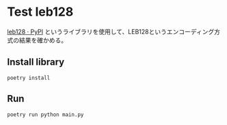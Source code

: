# Test leb128
[leb128 · PyPI](https://pypi.org/project/leb128/) というライブラリを使用して、LEB128というエンコーディング方式の結果を確かめる。

## Install library
```
poetry install
```

## Run
```
poetry run python main.py
```
